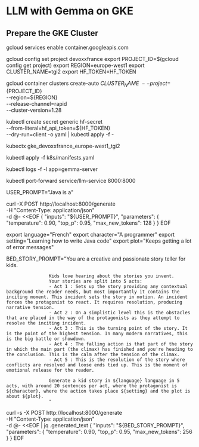 # LLM with Gemma on GKE

## Prepare the GKE Cluster

gcloud services enable container.googleapis.com

gcloud config set project devoxxfrance
export PROJECT_ID=$(gcloud config get project)
export REGION=europe-west1
export CLUSTER_NAME=tgi2
export HF_TOKEN=HF_TOKEN

gcloud container clusters create-auto ${CLUSTER_NAME} \
  --project=${PROJECT_ID} \
  --region=${REGION} \
  --release-channel=rapid \
  --cluster-version=1.28

kubectl create secret generic hf-secret \
--from-literal=hf_api_token=${HF_TOKEN} \
--dry-run=client -o yaml | kubectl apply -f -

kubectx gke_devoxxfrance_europe-west1_tgi2

kubectl apply -f k8s/manifests.yaml

kubectl logs -f -l app=gemma-server

kubectl port-forward service/llm-service 8000:8000

USER_PROMPT="Java is a"

curl -X POST http://localhost:8000/generate \
  -H "Content-Type: application/json" \
  -d @- <<EOF
{
    "inputs": "${USER_PROMPT}",
    "parameters": {
        "temperature": 0.90,
        "top_p": 0.95,
        "max_new_tokens": 128
    }
}
EOF

export language="French"
export character="A programmer"
export setting="Learning how to write Java code"
export plot="Keeps getting a lot of error messages"

BED_STORY_PROMPT="You are a creative and passionate story teller for kids.

                    Kids love hearing about the stories you invent.
                    Your stories are split into 5 acts:
                    - Act 1 : Sets up the story providing any contextual background the reader needs, but most importantly it contains the inciting moment. This incident sets the story in motion. An incident forces the protagonist to react. It requires resolution, producing narrative tension.
                    - Act 2 : On a simplistic level this is the obstacles that are placed in the way of the protagonists as they attempt to resolve the inciting incident.
                    - Act 3 : This is the turning point of the story. It is the point of the highest tension. In many modern narratives, this is the big battle or showdown.
                    - Act 4 : The falling action is that part of the story in which the main part (the climax) has finished and you're heading to the conclusion. This is the calm after the tension of the climax.
                    - Act 5 : This is the resolution of the story where conflicts are resolved and loose ends tied up. This is the moment of emotional release for the reader.

                    Generate a kid story in ${language} language in 5 acts, with around 20 sentences per act, where the protagonist is ${character}, where the action takes place ${setting} and the plot is about ${plot}.
                    "

curl -s -X POST http://localhost:8000/generate \
  -H "Content-Type: application/json" \
  -d @- <<EOF | jq .generated_text
{
    "inputs": "${BED_STORY_PROMPT}",
    "parameters": {
        "temperature": 0.90,
        "top_p": 0.95,
        "max_new_tokens": 256
    }
}
EOF
